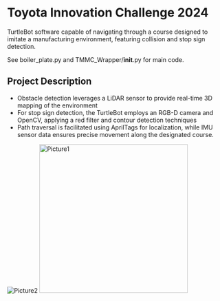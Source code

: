 # Toyota Innovation Challenge 2024
TurtleBot software capable of navigating through a course designed to imitate a manufacturing environment, featuring collision and stop sign detection.

See boiler_plate.py and TMMC_Wrapper/__init__.py for main code.

## Project Description
-	Obstacle detection leverages a LiDAR sensor to provide real-time 3D mapping of the environment
-	For stop sign detection, the TurtleBot employs an RGB-D camera and OpenCV, applying a red filter and contour detection techniques 
-	Path traversal is facilitated using AprilTags for localization, while IMU sensor data ensures precise movement along the designated course.

![Picture2](https://github.com/ellauppal/ToyotaInnovationChallenge2024/assets/89555654/3b809836-aec0-4d40-b2c5-607195ceda1e)
<img width="345" alt="Picture1" src="https://github.com/ellauppal/ToyotaInnovationChallenge2024/assets/89555654/1f5e74bb-a8ae-457c-b07d-19f0414ec9ea">
